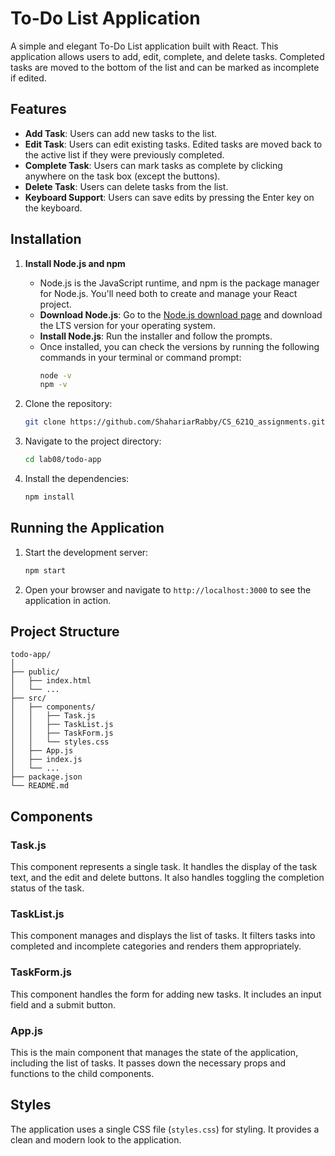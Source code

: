 # To-Do List Application

A simple and elegant To-Do List application built with React. This application allows users to add, edit, complete, and delete tasks. Completed tasks are moved to the bottom of the list and can be marked as incomplete if edited.

## Features

- **Add Task**: Users can add new tasks to the list.
- **Edit Task**: Users can edit existing tasks. Edited tasks are moved back to the active list if they were previously completed.
- **Complete Task**: Users can mark tasks as complete by clicking anywhere on the task box (except the buttons).
- **Delete Task**: Users can delete tasks from the list.
- **Keyboard Support**: Users can save edits by pressing the Enter key on the keyboard.

## Installation

1. **Install Node.js and npm**
   - Node.js is the JavaScript runtime, and npm is the package manager for Node.js. You'll need both to create and manage your React project.
   - **Download Node.js**: Go to the [Node.js download page](https://nodejs.org/) and download the LTS version for your operating system.
   - **Install Node.js**: Run the installer and follow the prompts.
   - Once installed, you can check the versions by running the following commands in your terminal or command prompt:
     ```sh
     node -v
     npm -v
     ```

2. Clone the repository:
    ```sh
    git clone https://github.com/ShahariarRabby/CS_621Q_assignments.git
    ```

3. Navigate to the project directory:
    ```sh
    cd lab08/todo-app
    ```

4. Install the dependencies:
    ```sh
    npm install
    ```

## Running the Application

1. Start the development server:
    ```sh
    npm start
    ```

2. Open your browser and navigate to `http://localhost:3000` to see the application in action.

## Project Structure

```plaintext
todo-app/
│
├── public/
│   ├── index.html
│   └── ...
├── src/
│   ├── components/
│   │   ├── Task.js
│   │   ├── TaskList.js
│   │   ├── TaskForm.js
│   │   └── styles.css
│   ├── App.js
│   ├── index.js
│   └── ...
├── package.json
└── README.md
```

## Components

### Task.js

This component represents a single task. It handles the display of the task text, and the edit and delete buttons. It also handles toggling the completion status of the task.

### TaskList.js

This component manages and displays the list of tasks. It filters tasks into completed and incomplete categories and renders them appropriately.

### TaskForm.js

This component handles the form for adding new tasks. It includes an input field and a submit button.

### App.js

This is the main component that manages the state of the application, including the list of tasks. It passes down the necessary props and functions to the child components.

## Styles

The application uses a single CSS file (`styles.css`) for styling. It provides a clean and modern look to the application.
